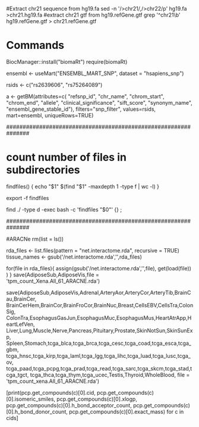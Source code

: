 #Extract chr21 sequence from hg19.fa
sed -n '/>chr21/,/>chr22/p' hg19.fa >chr21.hg19.fa
#extract chr21 gtf from hg19.refGene.gtf
grep '^chr21\b' hg19.refGene.gtf > chr21.refGene.gtf

# Commands
BiocManager::install("biomaRt")
require(biomaRt)

ensembl <- useMart("ENSEMBL_MART_SNP", dataset = "hsapiens_snp")

rsids <- c("rs2639606", "rs75264089")

a <- getBM(attributes=c(
  "refsnp_id", "chr_name", "chrom_start", "chrom_end",
  "allele", "clinical_significance", "sift_score",
  "synonym_name", "ensembl_gene_stable_id"),
  filters="snp_filter", values=rsids,
  mart=ensembl, uniqueRows=TRUE) 
  
###############################################################
# count number of files in subdirectories

findfiles() {
    echo "$1" $(find "$1" -maxdepth 1 -type f | wc -l)
}

export -f findfiles

find ./ -type d -exec bash -c 'findfiles "$0"' {} \;

###############################################################
  
#ARACNe
rm(list = ls())

rda_files <- list.files(pattern = "net.interactome.rda", recursive = TRUE)
tissue_names <- gsub('/net.interactome.rda','',rda_files)

for(file in rda_files){
  assign(gsub('/net.interactome.rda','',file), get(load(file)) )
}
save(AdiposeSub,AdiposeVis,file = 'tpm_count_Xena.All_61_ARACNE.rda')

save(AdiposeSub,AdiposeVis,Adrenal,ArteryAor,ArteryCor,ArteryTib,BrainCau,BrainCer,
     BrainCerHem,BrainCor,BrainFroCor,BrainNuc,Breast,CellsEBV,CellsTra,ColonSig,
     ColonTra,EsophagusGasJun,EsophagusMuc,EsophagusMus,HeartAtrApp,HeartLefVen,
     Liver,Lung,Muscle,Nerve,Pancreas,Pituitary,Prostate,SkinNotSun,SkinSunExp,
     Spleen,Stomach,tcga_blca,tcga_brca,tcga_cesc,tcga_coad,tcga_esca,tcga_gbm,
     tcga_hnsc,tcga_kirp,tcga_laml,tcga_lgg,tcga_lihc,tcga_luad,tcga_lusc,tcga_ov,
     tcga_paad,tcga_pcpg,tcga_prad,tcga_read,tcga_sarc,tcga_skcm,tcga_stad,tcga_tgct,
     tcga_thca,tcga_thym,tcga_ucec,Testis,Thyroid,WholeBlood,
     file = 'tpm_count_xena.All_61_ARACNE.rda')

[print(pcp.get_compounds(c)[0].cid, pcp.get_compounds(c)[0].isomeric_smiles, pcp.get_compounds(c)[0].xlogp, pcp.get_compounds(c)[0].h_bond_acceptor_count, pcp.get_compounds(c)[0].h_bond_donor_count, pcp.get_compounds(c)[0].exact_mass) for c in cids]
